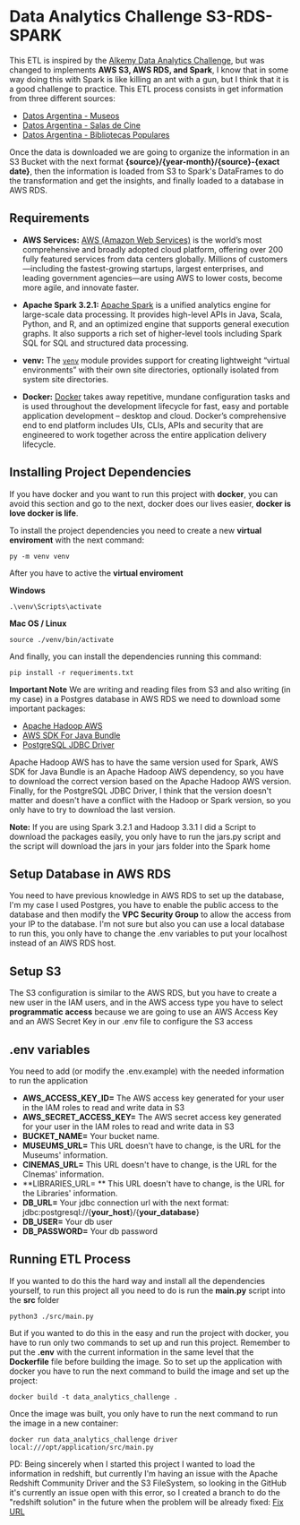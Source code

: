 #  Data Analytics Challenge S3-RDS-SPARK

  

This ETL is inspired by the [Alkemy Data Analytics Challenge](https://cdn.discordapp.com/attachments/670996715083399199/942821808619520091/Challenge_Data_Analytics_con_Python.pdf), but was changed to implements **AWS S3, AWS RDS, and Spark**, I know that in some way doing this with Spark is like killing an ant with a gun, but I think that it is a good challenge to practice.
This ETL process consists in get information from three different sources:

 - [Datos Argentina - Museos](https://datos.gob.ar/dataset/cultura-mapa-cultural-espacios-culturales/archivo/cultura_4207def0-2ff7-41d5-9095-d42ae8207a5d)
 - [Datos Argentina - Salas de Cine](https://datos.gob.ar/dataset/cultura-mapa-cultural-espacios-culturales/archivo/cultura_392ce1a8-ef11-4776-b280-6f1c7fae16ae)
 - [Datos Argentina - Bibliotecas Populares](https://datos.gob.ar/dataset/cultura-mapa-cultural-espacios-culturales/archivo/cultura_392ce1a8-ef11-4776-b280-6f1c7fae16ae)
 
 Once the data is downloaded we are going to organize the information in an S3 Bucket with the next format **{source}/{year-month}/{source}-{exact date}**, then the information is loaded from S3 to Spark's DataFrames to do the transformation and get the insights, and finally loaded to a database in AWS RDS.
 
 

##  Requirements

-  **AWS Services:** [AWS (Amazon Web Services)](https://aws.amazon.com/what-is-aws/) is the world’s most comprehensive and broadly adopted cloud platform, offering over 200 fully featured services from data centers globally. Millions of customers—including the fastest-growing startups, largest enterprises, and leading government agencies—are using AWS to lower costs, become more agile, and innovate faster.
- **Apache Spark 3.2.1:** [Apache Spark](https://spark.apache.org/docs/latest/) is a unified analytics engine for large-scale data processing. It provides high-level APIs in Java, Scala, Python, and R, and an optimized engine that supports general execution graphs. It also supports a rich set of higher-level tools including Spark SQL for SQL and structured data processing.

-  **venv:** The [`venv`](https://docs.python.org/3/library/venv.html#module-venv  "venv: Creation of virtual environments.") module provides support for creating lightweight “virtual environments” with their own site directories, optionally isolated from system site directories.
- **Docker:** [Docker](https://www.docker.com/) takes away repetitive, mundane configuration tasks and is used throughout the development lifecycle for fast, easy and portable application development – desktop and cloud. Docker’s comprehensive end to end platform includes UIs, CLIs, APIs and security that are engineered to work together across the entire application delivery lifecycle.
  

##  Installing Project Dependencies

If you have docker and you want to run this project with **docker**, you can avoid this section and go to the next, docker does our lives easier, **docker is love docker is life**.

To install the project dependencies you need to create a new **virtual enviroment** with the next command:


    py -m venv venv

After you have to active the **virtual enviroment**

**Windows**

    .\venv\Scripts\activate

**Mac OS / Linux**

    source ./venv/bin/activate


And finally, you can install the dependencies running this command:

    pip install -r requeriments.txt

**Important Note**
We are writing and reading files from S3 and also writing (in my case) in a Postgres database in AWS RDS we need to download some important packages:

 - [Apache Hadoop AWS](https://mvnrepository.com/artifact/org.apache.hadoop/hadoop-aws)
  - [AWS SDK For Java Bundle](https://mvnrepository.com/artifact/com.amazonaws/aws-java-sdk-bundle)
 -  [PostgreSQL JDBC Driver](https://jdbc.postgresql.org/download.html)

Apache Hadoop AWS has to have the same version used for Spark, AWS SDK for Java Bundle is an Apache Hadoop AWS dependency, so you have to download the correct version based on the Apache Hadoop AWS version. Finally, for the PostgreSQL JDBC Driver, I think that the version doesn't matter and doesn't have a conflict with the Hadoop or Spark version, so you only have to try to download the last version.

**Note:**
If you are using Spark 3.2.1 and Hadoop 3.3.1 I did a Script to download the packages easily, you only have to run the jars.py script and the script will download the jars in your jars folder into the Spark home

##  Setup Database in AWS RDS

You need to have previous knowledge in AWS RDS to set up the database, I'm my case I used Postgres, you have to enable the public access to the database and then modify the **VPC Security Group** to allow the access from your IP to the database.  I'm not sure but also you can use a local database to run this, you only have to change the .env variables to put your localhost instead of an AWS RDS host.

##  Setup S3

The S3 configuration is similar to the AWS RDS, but you have to create a new user in the IAM users, and in the AWS access type you have to select **programmatic access** because we are going to use an AWS Access Key and an AWS Secret Key in our .env file to configure the S3 access

## .env variables
You need to add (or modify the .env.example) with the needed information to run the application

- **AWS_ACCESS_KEY_ID=** The AWS access key generated for your user in the IAM roles to read and write data in S3      
- **AWS_SECRET_ACCESS_KEY=** The AWS secret access key generated for your user in the IAM roles to read and write data in S3     
-  **BUCKET_NAME=** Your bucket name.       
- **MUSEUMS_URL=** This URL doesn't have to change, is the URL for the Museums' information.    
- **CINEMAS_URL=** This URL doesn't have to change, is the URL for the CInemas' information. 
- **LIBRARIES_URL= ** This URL doesn't have to change, is the URL for the Libraries' information.  
- **DB_URL=** Your jdbc connection url with the next format: jdbc:postgresql://{**your_host**}/{**your_database**}    
- **DB_USER=** Your db user 
- **DB_PASSWORD=** Your db password

  

##  Running ETL Process
If you wanted to do this the hard way and install all the dependencies yourself, to run this project all you need to do is run the **main.py** script into the **src** folder
  

    python3 ./src/main.py

But if you wanted to do this in the easy and run the project with docker, you have to run only two commands to set up and run this project. Remember to put the **.env**  with the current information in the same level that the **Dockerfile** file before building the image. So to set up  the application with docker you have to run the next command to build the image and set up the project:

    docker build -t data_analytics_challenge .
  
  Once the image was built, you only have to run the next command to run the image in a new container:
  

    docker run data_analytics_challenge driver local:///opt/application/src/main.py

PD: Being sincerely when I started this project I wanted to load the information in redshift, but currently I'm having an issue with the Apache Redshift Community Driver and the S3 FileSystem, so looking in the GitHub it's currently an issue open with this error, so I created a branch to do the "redshift solution" in the future when the problem will be already fixed: [Fix URL](https://github.com/spark-redshift-community/spark-redshift/issues/103)

